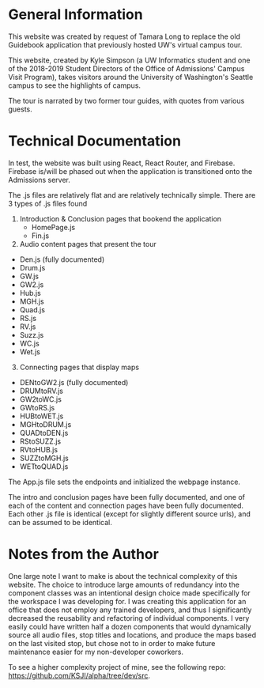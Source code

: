 # General Information
This website was created by request of Tamara Long to replace the old Guidebook application that previously hosted UW's virtual campus tour.

This website, created by Kyle Simpson (a UW Informatics student and one of the 2018-2019 Student Directors of the Office of Admissions' Campus Visit Program), takes visitors around the University of Washington's Seattle campus to see the highlights of campus.  

The tour is narrated by two former tour guides, with quotes from various guests.  




# Technical Documentation
In test, the website was built using React, React Router, and Firebase.  Firebase is/will be phased out when the application is transitioned onto the Admissions server.

The .js files are relatively flat and are relatively technically simple.  There are 3 types of .js files found
1. Introduction & Conclusion pages that bookend the application
    - HomePage.js
    - Fin.js
2. Audio content pages that present the tour
  - Den.js (fully documented)
  - Drum.js
  - GW.js
  - GW2.js
  - Hub.js
  - MGH.js
  - Quad.js
  - RS.js
  - RV.js
  - Suzz.js
  - WC.js
  - Wet.js
3. Connecting pages that display maps
  - DENtoGW2.js (fully documented)
  - DRUMtoRV.js
  - GW2toWC.js
  - GWtoRS.js
  - HUBtoWET.js
  - MGHtoDRUM.js
  - QUADtoDEN.js
  - RStoSUZZ.js
  - RVtoHUB.js
  - SUZZtoMGH.js
  - WETtoQUAD.js

The App.js file sets the endpoints and initialized the webpage instance.

The intro and conclusion pages have been fully documented, and one of each of the content and connection pages have been fully documented.  Each other .js file is identical (except for slightly different source urls), and can be assumed to be identical.


# Notes from the Author
One large note I want to make is about the technical complexity of this website.  The choice to introduce large amounts of redundancy into the component classes was an intentional design choice made specifically for the workspace I was developing for.  I was creating this application for an office that does not employ any trained developers, and thus I significantly decreased the reusability and refactoring of individual components.  I very easily could have written half a dozen components that would dynamically source all audio files, stop titles and locations, and produce the maps based on the last visited stop, but chose not to in order to make future maintenance easier for my non-developer coworkers.

To see a higher complexity project of mine, see the following repo: https://github.com/KSJI/alpha/tree/dev/src.
